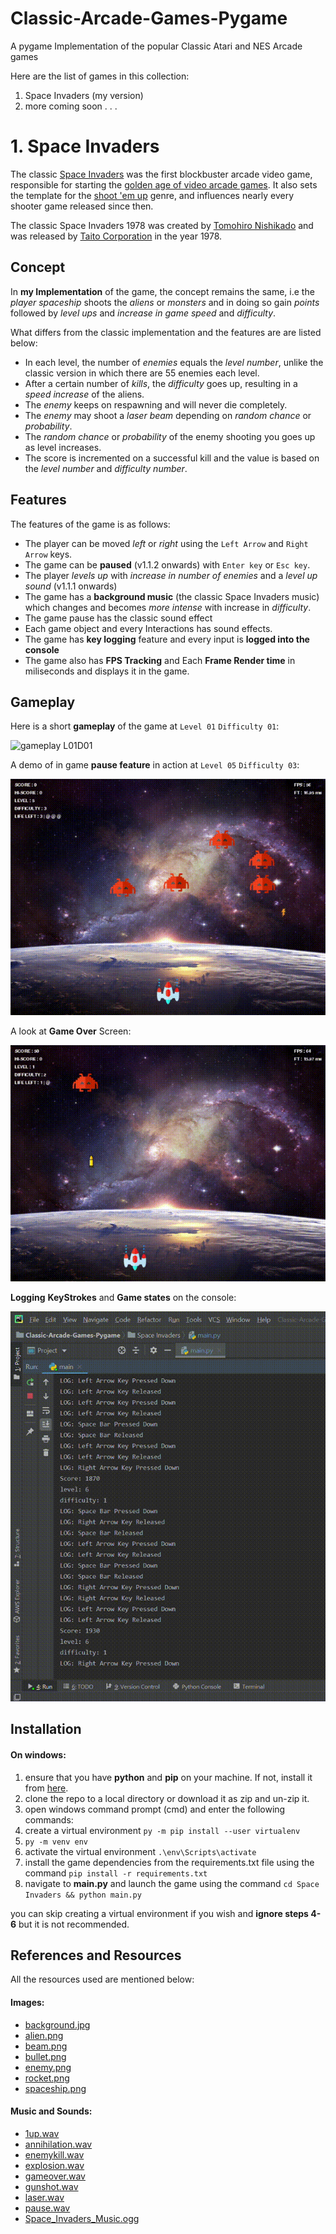 # Classic-Arcade-Games-Pygame
A pygame Implementation of the popular Classic Atari and NES Arcade games

Here are the list of games in this collection:
1. Space Invaders (my version)
2. more coming soon . . .

# 1. Space Invaders
The classic [Space Invaders](https://en.wikipedia.org/wiki/Space_Invaders) was the first blockbuster arcade video game, responsible for starting the [golden age of video arcade games](https://en.wikipedia.org/wiki/Golden_age_of_arcade_video_games). It also sets the template for the [shoot 'em up](https://en.wikipedia.org/wiki/Shoot_%27em_up) genre, and influences nearly every shooter game released since then. 

The classic Space Invaders 1978 was created by [Tomohiro Nishikado](https://en.wikipedia.org/wiki/Tomohiro_Nishikado) and was released by [Taito Corporation](https://en.wikipedia.org/wiki/Taito) in the year 1978.

## Concept
In **my Implementation** of the game, the concept remains the same, i.e the *player spaceship* shoots the *aliens* or *monsters* and in doing so gain *points* followed by *level ups* and *increase in game speed* and *difficulty*.

What differs from the classic implementation and the features are are listed below:
* In each level, the number of *enemies* equals the *level number*, unlike the classic version in which there are 55 enemies each level.
* After a certain number of *kills*, the *difficulty* goes up, resulting in a *speed increase* of the aliens. 
* The *enemy* keeps on respawning and will never die completely.
* The *enemy* may shoot a *laser beam* depending on *random chance* or *probability*.
* The *random chance* or *probability* of the enemy shooting you goes up as level increases.
* The score is incremented on a successful kill and the value is based on the *level number* and *difficulty number*.

## Features
The features of the game is as follows:
* The player can be moved *left* or *right* using the `Left Arrow` and `Right Arrow` keys.
* The game can be **paused** (v1.1.2 onwards) with `Enter key` or `Esc key`.
* The player *levels up* with *increase in number of enemies* and a *level up sound* (v1.1.1 onwards)
* The game has a **background music** (the classic Space Invaders music) which changes and becomes *more intense* with increase in *difficulty*.
* The game pause has the classic sound effect
* Each game object and every Interactions has sound effects.
* The game has **key logging** feature and every input is **logged into the console**
* The game also has **FPS Tracking** and Each **Frame Render time** in miliseconds and displays it in the game.

## Gameplay
Here is a short **gameplay** of the game at `Level 01` `Difficulty 01`:

![gameplay L01D01](./assets/my_space_invaders-gameplay_L01D01.gif)


A demo of in game **pause feature** in action at `Level 05` `Difficulty 03`:

![pause demo](./assets/my_space_invaders-pause.gif)


A look at **Game Over** Screen:

![gameover](./assets/my_space_invaders-gameover.gif)


**Logging** **KeyStrokes** and **Game states** on the console:

![logging](./assets/my_space_invaders-logging.gif)

## Installation
#### On windows:
1. ensure that you have **python** and **pip** on your machine. If not, install it from [here](https://www.python.org/downloads/).
2. clone the repo to a local directory or download it as zip and un-zip it.
3. open windows command prompt (cmd) and enter the following commands:
4. create a virtual environment `py -m pip install --user virtualenv`
5. `py -m venv env`
6. activate the virtual environment `.\env\Scripts\activate`
7. install the game dependencies from the requirements.txt file using the command `pip install -r requirements.txt`
8. navigate to **main.py** and launch the game using the command `cd Space Invaders && python main.py`

you can skip creating a virtual environment if you wish and **ignore steps 4-6** but it is not recommended.


## References and Resources
All the resources used are mentioned below:

#### Images:
* [background.jpg](https://wallpaperscraft.com/download/galaxy_universe_stars_125862/800x600)
* [alien.png](https://www.flaticon.com/free-icon/alien_389125)
* [beam.png](https://www.flaticon.com/free-icon/bolt_414858)
* [bullet.png](https://www.flaticon.com/free-icon/bullet_224681)
* [enemy.png](http://getdrawings.com/space-invaders-icon#space-invaders-icon-70.png)
* [rocket.png](https://www.flaticon.com/free-icon/startup_1067357)
* [spaceship.png](https://www.flaticon.com/free-icon/space-invaders_744737)

#### Music and Sounds:
* [1up.wav](https://www.sounds-resource.com/nes/smb3/sound/768/)
* [annihilation.wav](https://freesound.org/people/Robinhood76/sounds/187646/)
* [enemykill.wav](https://freesound.org/people/SilverIllusionist/sounds/470585/)
* [explosion.wav](https://freesound.org/people/IdkMrGarcia/sounds/446624/)
* [gameover.wav](https://freesound.org/people/MattiaGiovanetti/sounds/483056/)
* [gunshot.wav](https://freesound.org/people/pauliep83/sounds/34251/)
* [laser.wav](https://freesound.org/people/THE_bizniss/sounds/39456/)
* [pause.wav](https://www.sounds-resource.com/nes/smb3/sound/768/)
* [Space_Invaders_Music.ogg](https://en.wikipedia.org/wiki/File:Space_Invaders_Music.ogg)
